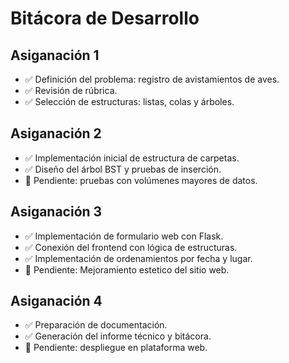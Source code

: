 # Bitácora de Desarrollo

## Asiganación 1
- ✅ Definición del problema: registro de avistamientos de aves.
- ✅ Revisión de rúbrica.
- ✅ Selección de estructuras: listas, colas y árboles.

## Asiganación 2
- ✅ Implementación inicial de estructura de carpetas.
- ✅ Diseño del árbol BST y pruebas de inserción.
- 🚧 Pendiente: pruebas con volúmenes mayores de datos.

## Asiganación 3
- ✅ Implementación de formulario web con Flask.
- ✅ Conexión del frontend con lógica de estructuras.
- ✅ Implementación de ordenamientos por fecha y lugar.
- 🚧 Pendiente: Mejoramiento estetico del sitio web.

## Asiganación 4
- ✅ Preparación de documentación.
- ✅ Generación del informe técnico y bitácora.
- 🚧 Pendiente: despliegue en plataforma web.

